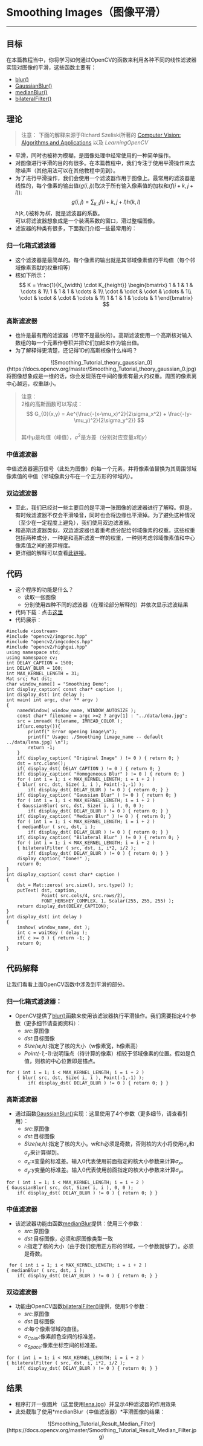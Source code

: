 # Smoothing Images（图像平滑）


---

## **目标**

在本篇教程当中，你将学习如何通过OpenCV的函数来利用各种不同的线性滤波器实现对图像的平滑，这些函数主要有：

- [blur()](https://docs.opencv.org/master/d4/d86/group__imgproc__filter.html#ga8c45db9afe636703801b0b2e440fce37)
- [GaussianBlur()](https://docs.opencv.org/master/d4/d86/group__imgproc__filter.html#gaabe8c836e97159a9193fb0b11ac52cf1)
- [medianBlur()](https://docs.opencv.org/master/d4/d86/group__imgproc__filter.html#ga564869aa33e58769b4469101aac458f9)
- [bilateralFilter()](https://docs.opencv.org/master/d4/d86/group__imgproc__filter.html#ga9d7064d478c95d60003cf839430737ed)

## **理论**

>注意： 下面的解释来源于Richard Szeliski所著的 [Computer Vision: Algorithms and Applications](http://szeliski.org/Book/) 以及 *LearningOpenCV*

- 平滑，同时也被称为模糊，是图像处理中经常使用的一种简单操作。
- 对图像进行平滑的目的有很多。在本篇教程中，我们专注于使用平滑操作来去除噪声（其他用法可以在其他教程中见到）。
- 为了进行平滑操作，我们会使用一个滤波器作用于图像上。最常用的滤波器是线性的，每个像素的输出值($g(i,j)$)取决于所有输入像素值的加权和($f(i+k,j+l)$):
$$
g(i,j) = \sum_{k,l}f(i+k,j+l)h(k,l)
$$
$h(k,l)$被称为*核*，就是滤波器的系数。  
可以将滤波器想象成是一个装满系数的窗口，滑过整幅图像。
- 滤波器的种类有很多，下面我们介绍一些最常用的：

### **归一化箱式滤波器**
- 这个滤波器是最简单的。每个像素的输出就是其邻域像素值的平均值（每个邻域像素贡献的权重相等）
- 核如下所示：
$$
K = \frac{1}{K_{width} \cdot K_{height}}
\begin{bmatrix}
1 & 1 & 1 & \cdots & 1\\ 
1 & 1 & 1 & \cdots & 1\\ 
\cdot & \cdot & \cdot & \cdots & 1\\ 
\cdot & \cdot & \cdot & \cdots & 1\\ 
1 & 1 & 1 & \cdots & 1
\end{bmatrix}
$$

### **高斯滤波器**
- 也许是最有用的滤波器（尽管不是最快的）。高斯滤波使用一个高斯核对输入数组的每一个元素作卷积并把它们加起来作为输出值。
- 为了解释得更清楚，还记得1D的高斯核像什么样吗？  
<center>![Smoothing_Tutorial_theory_gaussian_0](https://docs.opencv.org/master/Smoothing_Tutorial_theory_gaussian_0.jpg)</center>
将图像想象成是一维的话，你会发现落在中间的像素有最大的权重。周围的像素离中心越远，权重越小。

> 注意：  
2维的高斯函数可以写成：
$$
G_{0}(x,y) = Ae^{\frac{-(x-\mu_x)^2}{2\sigma_x^2} + \frac{-(y-\mu_y)^2}{2\sigma_y^2}}
$$  
其中$\mu$是均值（峰值），$\sigma^2$是方差（分别对应变量$x$和$y$）

### **中值滤波器**

中值滤波器遍历信号（此处为图像）的每一个元素，并将像素值替换为其周围邻域像素值的中值（邻域像素分布在一个正方形的邻域内）。

### **双边滤波器**

- 至此，我们已经对一些主要目的是平滑一张图像的滤波器进行了解释。但是，有时候滤波器不仅会平滑噪音，同时也会将边缘也平滑掉。为了避免这种情况（至少在一定程度上避免），我们使用双边滤波器。
- 和高斯滤波器类似，双边滤波器也着重考虑分配给邻域像素的权重。这些权重包括两种成分，一种是和高斯滤波一样的权重，一种则考虑邻域像素值和中心像素值之间的差异程度。
- 更详细的解释可以查看[此链接](http://homepages.inf.ed.ac.uk/rbf/CVonline/LOCAL_COPIES/MANDUCHI1/Bilateral_Filtering.html)。

## **代码**
- 这个程序的功能是什么？
    - 读取一张图像
    - 分别使用四种不同的滤波器（在理论部分解释的）并依次显示滤波结果
- 代码下载：点击[这里](https://raw.githubusercontent.com/opencv/opencv/master/samples/cpp/tutorial_code/ImgProc/Smoothing/Smoothing.cpp)
- 代码展示：
```
#include <iostream>
#include "opencv2/imgproc.hpp"
#include "opencv2/imgcodecs.hpp"
#include "opencv2/highgui.hpp"
using namespace std;
using namespace cv;
int DELAY_CAPTION = 1500;
int DELAY_BLUR = 100;
int MAX_KERNEL_LENGTH = 31;
Mat src; Mat dst;
char window_name[] = "Smoothing Demo";
int display_caption( const char* caption );
int display_dst( int delay );
int main( int argc, char ** argv )
{
    namedWindow( window_name, WINDOW_AUTOSIZE );
    const char* filename = argc >=2 ? argv[1] : "../data/lena.jpg";
    src = imread( filename, IMREAD_COLOR );
    if(src.empty()){
        printf(" Error opening image\n");
        printf(" Usage: ./Smoothing [image_name -- default ../data/lena.jpg] \n");
        return -1;
    }
    if( display_caption( "Original Image" ) != 0 ) { return 0; }
    dst = src.clone();
    if( display_dst( DELAY_CAPTION ) != 0 ) { return 0; }
    if( display_caption( "Homogeneous Blur" ) != 0 ) { return 0; }
    for ( int i = 1; i < MAX_KERNEL_LENGTH; i = i + 2 )
    { blur( src, dst, Size( i, i ), Point(-1,-1) );
        if( display_dst( DELAY_BLUR ) != 0 ) { return 0; } }
    if( display_caption( "Gaussian Blur" ) != 0 ) { return 0; }
    for ( int i = 1; i < MAX_KERNEL_LENGTH; i = i + 2 )
    { GaussianBlur( src, dst, Size( i, i ), 0, 0 );
        if( display_dst( DELAY_BLUR ) != 0 ) { return 0; } }
    if( display_caption( "Median Blur" ) != 0 ) { return 0; }
    for ( int i = 1; i < MAX_KERNEL_LENGTH; i = i + 2 )
    { medianBlur ( src, dst, i );
        if( display_dst( DELAY_BLUR ) != 0 ) { return 0; } }
    if( display_caption( "Bilateral Blur" ) != 0 ) { return 0; }
    for ( int i = 1; i < MAX_KERNEL_LENGTH; i = i + 2 )
    { bilateralFilter ( src, dst, i, i*2, i/2 );
        if( display_dst( DELAY_BLUR ) != 0 ) { return 0; } }
    display_caption( "Done!" );
    return 0;
}
int display_caption( const char* caption )
{
    dst = Mat::zeros( src.size(), src.type() );
    putText( dst, caption,
             Point( src.cols/4, src.rows/2),
             FONT_HERSHEY_COMPLEX, 1, Scalar(255, 255, 255) );
    return display_dst(DELAY_CAPTION);
}
int display_dst( int delay )
{
    imshow( window_name, dst );
    int c = waitKey ( delay );
    if( c >= 0 ) { return -1; }
    return 0;
}
```

## **代码解释**
让我们看看上面OpenCV函数中涉及到平滑的部分。

### **归一化箱式滤波器：**
- OpenCV提供了[blur()](https://docs.opencv.org/master/d4/d86/group__imgproc__filter.html#ga8c45db9afe636703801b0b2e440fce37)函数来使用该滤波器执行平滑操作。我们需要指定4个参数（更多细节请查阅资料）：
    - *src*:原图像
    - *dst*:目标图像
    - *Size(w,h)*:指定了核的大小（w像素宽，h像素高）
    - *Point(-1,-1)*:说明锚点（待计算的像素）相较于邻域像素的位置。假如是负值，则核的中心位置即是锚点。
```
for ( int i = 1; i < MAX_KERNEL_LENGTH; i = i + 2 )
    { blur( src, dst, Size( i, i ), Point(-1,-1) );
        if( display_dst( DELAY_BLUR ) != 0 ) { return 0; } }
```

### **高斯滤波器**
- 通过函数[GaussianBlur()](https://docs.opencv.org/master/d4/d86/group__imgproc__filter.html#gaabe8c836e97159a9193fb0b11ac52cf1)实现：这里使用了4个参数（更多细节，请查看引用）：
    - *src*:原图像
    - *dst*:目标图像
    - *Size(w,h)*:指定了核的大小。w和h必须是奇数，否则核的大小将使用$\sigma_x$和$\sigma_y$来计算得到。
    - $\sigma_x$:x变量的标准差。输入0代表使用前面指定的核大小参数来计算$\sigma_x$。
    - $\sigma_y$:y变量的标准差。输入0代表使用前面指定的核大小参数来计算$\sigma_y$。
```
for ( int i = 1; i < MAX_KERNEL_LENGTH; i = i + 2 )
{ GaussianBlur( src, dst, Size( i, i ), 0, 0 );
    if( display_dst( DELAY_BLUR ) != 0 ) { return 0; } }
```

### **中值滤波器**
- 该滤波器功能由函数[medianBlur](https://docs.opencv.org/master/d4/d86/group__imgproc__filter.html#ga564869aa33e58769b4469101aac458f9)提供：使用三个参数：
    - *src*:原图像
    - *dst*:目标图像，必须和原图像类型一致
    - *i*:指定了核的大小（由于我们使用正方形的邻域，一个参数就够了）。必须是奇数。
```
 for ( int i = 1; i < MAX_KERNEL_LENGTH; i = i + 2 )
{ medianBlur ( src, dst, i );
    if( display_dst( DELAY_BLUR ) != 0 ) { return 0; } }
```
 
 ### **双边滤波器**
- 功能由OpenCV函数[bilateralFilter()](https://docs.opencv.org/master/d4/d86/group__imgproc__filter.html#ga9d7064d478c95d60003cf839430737ed)提供，使用5个参数：
    - *src*:原图像
    - *dst*:目标图像
    - *d*:每个像素邻域的直径。
    - $\sigma_{Color}$:像素颜色空间的标准差。
    - $\sigma_{Space}$:像素坐标空间的标准差。
```
for ( int i = 1; i < MAX_KERNEL_LENGTH; i = i + 2 )
{ bilateralFilter ( src, dst, i, i*2, i/2 );
    if( display_dst( DELAY_BLUR ) != 0 ) { return 0; } }
```

## **结果**
- 程序打开一张图片（这里使用[lena.jpg](https://raw.githubusercontent.com/opencv/opencv/master/samples/data/lena.jpg)）并显示4种滤波器的作用效果
- 此处截取了使用*medianBlur（中值滤波器）*平滑图像的结果：
<center>![Smoothing_Tutorial_Result_Median_Filter](https://docs.opencv.org/master/Smoothing_Tutorial_Result_Median_Filter.jpg)</center>